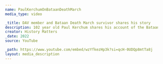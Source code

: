 ```yaml
---
name: PaulKerchumOnBataanDeathMarch
media_type: video

_title: DAV member and Bataan Death March survivor shares his story
description: 102 year old Paul Kerchum shares his account of the Bataan Death March with the Disable American Veterans.
creator: History Matters
_date: 2022
source: YouTube

_path: https://www.youtube.com/embed/wzYfkezHp3k?si=qcH-0UDQp8mtTa8j
layout: media_description
---
```

